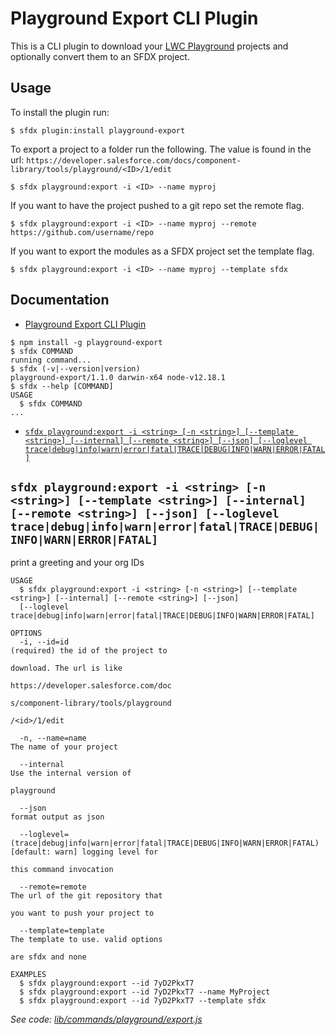 # Playground Export CLI Plugin

This is a CLI plugin to download your [LWC Playground](https://developer.salesforce.com/docs/component-library/tools/playground) projects and optionally convert them to an SFDX project.

## Usage

To install the plugin run:

```
$ sfdx plugin:install playground-export
```

To export a project to a folder run the following. The <ID> value is found in the url: `https://developer.salesforce.com/docs/component-library/tools/playground/<ID>/1/edit`

```
$ sfdx playground:export -i <ID> --name myproj
```

If you want to have the project pushed to a git repo set the remote flag.

```
$ sfdx playground:export -i <ID> --name myproj --remote https://github.com/username/repo
```

If you want to export the modules as a SFDX project set the template flag.

```
$ sfdx playground:export -i <ID> --name myproj --template sfdx
```

## Documentation

<!-- toc -->

- [Playground Export CLI Plugin](#playground-export-cli-plugin)
  <!-- tocstop -->
    <!-- install -->
    <!-- usage -->

```sh-session
$ npm install -g playground-export
$ sfdx COMMAND
running command...
$ sfdx (-v|--version|version)
playground-export/1.1.0 darwin-x64 node-v12.18.1
$ sfdx --help [COMMAND]
USAGE
  $ sfdx COMMAND
...
```

<!-- usagestop -->
<!-- commands -->

- [`sfdx playground:export -i <string> [-n <string>] [--template <string>] [--internal] [--remote <string>] [--json] [--loglevel trace|debug|info|warn|error|fatal|TRACE|DEBUG|INFO|WARN|ERROR|FATAL]`](#sfdx-playgroundexport--i-string--n-string---template-string---internal---remote-string---json---loglevel-tracedebuginfowarnerrorfataltracedebuginfowarnerrorfatal)

## `sfdx playground:export -i <string> [-n <string>] [--template <string>] [--internal] [--remote <string>] [--json] [--loglevel trace|debug|info|warn|error|fatal|TRACE|DEBUG|INFO|WARN|ERROR|FATAL]`

print a greeting and your org IDs

```
USAGE
  $ sfdx playground:export -i <string> [-n <string>] [--template <string>] [--internal] [--remote <string>] [--json]
  [--loglevel trace|debug|info|warn|error|fatal|TRACE|DEBUG|INFO|WARN|ERROR|FATAL]

OPTIONS
  -i, --id=id                                                                       (required) the id of the project to
                                                                                    download. The url is like
                                                                                    https://developer.salesforce.com/doc
                                                                                    s/component-library/tools/playground
                                                                                    /<id>/1/edit

  -n, --name=name                                                                   The name of your project

  --internal                                                                        Use the internal version of
                                                                                    playground

  --json                                                                            format output as json

  --loglevel=(trace|debug|info|warn|error|fatal|TRACE|DEBUG|INFO|WARN|ERROR|FATAL)  [default: warn] logging level for
                                                                                    this command invocation

  --remote=remote                                                                   The url of the git repository that
                                                                                    you want to push your project to

  --template=template                                                               The template to use. valid options
                                                                                    are sfdx and none

EXAMPLES
  $ sfdx playground:export --id 7yD2PkxT7
  $ sfdx playground:export --id 7yD2PkxT7 --name MyProject
  $ sfdx playground:export --id 7yD2PkxT7 --template sfdx
```

_See code: [lib/commands/playground/export.js](https://github.com/ntotten/lwc-playground-export/blob/v1.1.0/lib/commands/playground/export.js)_

<!-- commandsstop -->

